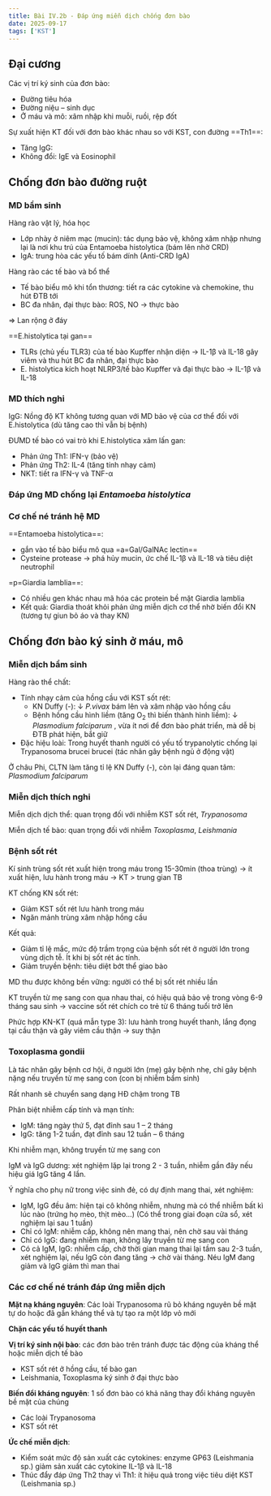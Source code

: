 ```yaml
---
title: Bài IV.2b - Đáp ứng miễn dịch chống đơn bào
date: 2025-09-17
tags: ['KST']
---
```


## Đại cương

Các vị trí ký sinh của đơn bào:

- Đường tiêu hóa
- Đường niệu – sinh dục
- Ở máu và mô: xâm nhập khi muỗi, ruồi, rệp đốt

Sự xuất hiện KT đối với đơn bào khác nhau so với KST, con đường ==Th1==:

- Tăng IgG: 
- Không đổi: IgE và Eosinophil

## Chống đơn bào đường ruột

### MD bẩm sinh

Hàng rào vật lý, hóa học

- Lớp nhày ở niêm mạc (mucin): tác dụng bảo vệ, không xâm nhập nhưng lại là nơi khu trú của Entamoeba histolytica (bám lên nhờ CRD)
- IgA: trung hòa các yếu tố bám dính (Anti-CRD IgA)

Hàng rào các tế bào và bổ thể

- Tế bào biểu mô khi tổn thương: tiết ra các cytokine và chemokine, thu hút ĐTB tới
- BC đa nhân, đại thực bào: ROS, NO -> thực bào

=> Lan rộng ở đáy

==E.histolytica tại gan==
- TLRs (chủ yếu TLR3) của tế bào Kupffer nhận diện -> IL-1β và IL-18 gây viêm và thu hút BC đa nhân, đại thực bào
- E. histolytica kích hoạt NLRP3/tế bào Kupffer và đại thực bào -> IL-1β và IL-18

### MD thích nghi

IgG: Nồng độ KT không tương quan với MD bảo vệ của cơ thể đối với E.histolytica (dù tăng cao thì vẫn bị bệnh)

ĐƯMD tế bào có vai trò khi E.histolytica xâm lấn gan:

- Phản ứng Th1: IFN-γ (bảo vệ)
- Phản ứng Th2: IL-4 (tăng tính nhạy cảm)
- NKT: tiết ra IFN-γ và TNF-α

### Đáp ứng MD chống lại *Entamoeba histolytica*

### Cơ chế né tránh hệ MD

==Entamoeba histolytica==:

- gắn vào tế bào biểu mô qua =a=Gal/GalNAc lectin==
- Cysteine protease -> phá hủy mucin, ức chế IL-1β và IL-18 và tiêu diệt neutrophil

=p=Giardia lamblia==:

- Có nhiều gen khác nhau mã hóa các protein bề mặt Giardia lamblia
- Kết quả: Giardia thoát khỏi phản ứng miễn dịch cơ thể nhờ biến đổi KN (tương tự giun bỏ áo và thay KN)

## Chống đơn bào ký sinh ở máu, mô

### Miễn dịch bẩm sinh

Hàng rào thể chất:

- Tính nhạy cảm của hồng cầu với KST sốt rét:
    - KN Duffy (-): ↓ *P.vivax* bám lên và xâm nhập vào hồng cầu
	- Bệnh hồng cầu hình liềm (tăng O<sub>2</sub> thì biến thành hình liềm): ↓ *Plasmodium falciparum* , vừa ít nơi để đơn bào phát triển, mà dễ bị ĐTB phát hiện, bắt giữ
- Đặc hiệu loài: Trong huyết thanh người có yếu tố trypanolytic chống lại Trypanosoma brucei brucei  (tác nhân gây bệnh ngủ ở động vật)

Ở châu Phi, CLTN làm tăng tỉ lệ KN Duffy (-), còn lại đáng quan tâm: *Plasmodium falciparum*

### Miễn dịch thích nghi

Miễn dịch dịch thể: quan trọng đối với nhiễm KST sốt rét, *Trypanosoma*

Miễn dịch tế bào: quan trọng đối với nhiễm *Toxoplasma*, *Leishmania*

### Bệnh sốt rét

Kí sinh trùng sốt rét xuất hiện trong máu trong 15-30min (thoa trùng) -> ít xuất hiện, lưu hành trong máu -> KT > trung gian TB

KT chống KN sốt rét:

- Giảm KST sốt rét lưu hành trong máu
- Ngăn mảnh trùng xâm nhập hồng cầu

Kết quả:

- Giảm tỉ lệ mắc, mức độ trầm trọng của bệnh sốt rét ở người lớn trong vùng dịch tễ. Ít khi bị sốt rét ác tính.
- Giảm truyền bệnh: tiêu diệt bớt thể giao bào

MD thu được không bền vững: người có thể bị sốt rét nhiều lần

KT truyền từ mẹ sang con qua nhau thai, có hiệu quả bảo vệ trong vòng 6-9 tháng sau sinh -> vaccine sốt rét chích co trẻ từ 6 tháng tuổi trở lên

Phức hợp KN-KT (quá mẫn type 3): lưu hành trong huyết thanh, lắng đọng tại cầu thận và gây viêm cầu thận -> suy thận

### Toxoplasma gondii

Là tác nhân gây bệnh cơ hội, ở người lớn (mẹ) gây bệnh nhẹ, chỉ gây bệnh nặng nếu truyền từ mẹ sang con (con bị nhiễm bẩm sinh)

Rất nhanh sẽ chuyển sang dạng HĐ chậm trong TB

Phân biệt nhiễm cấp tính và mạn tính:

- IgM: tăng ngày thứ 5, đạt đỉnh sau 1 – 2 tháng
- IgG: tăng 1-2 tuần, đạt đỉnh sau 12 tuần – 6 tháng

Khi nhiễm mạn, không truyền từ mẹ sang con

IgM và IgG dương: xét nghiệm lặp lại trong 2 - 3 tuần, nhiễm gần đây nếu hiệu giá IgG tăng 4 lần.

Ý nghĩa cho phụ nữ trong việc sinh đẻ, có dự định mang thai, xét nghiệm:

- IgM, IgG đều âm: hiện tại cô không nhiễm, nhưng mà có thể nhiễm bất kì lúc nào (trứng họ mèo, thịt mèo…) (Có thể trong giai đoạn cửa sổ, xét nghiệm lại sau 1 tuần)
- Chỉ có IgM: nhiễm cấp, không nên mang thai, nên chờ sau vài tháng
- Chỉ có IgG: đang nhiễm mạn, không lây truyền từ mẹ sang con
- Có cả IgM, IgG: nhiễm cấp, chờ thời gian mang thai lại tầm sau 2-3 tuần, xét nghiệm lại, nếu IgG còn đang tăng -> chờ vài tháng. Néu IgM đang giảm và IgG giảm thì man thai

### Các cơ chế né tránh đáp ứng miễn dịch

**Mặt nạ kháng nguyên**: Các loài Trypanosoma rũ bỏ kháng nguyên bề mặt tự do hoặc đã gắn kháng thể và tự tạo ra một lớp vỏ mới

**Chặn các yếu tố huyết thanh**

**Vị trí ký sinh nội bào**: các đơn bào trên tránh được tác động của kháng thể hoặc miễn dịch tế bào

- KST sốt rét ở hồng cầu, tế bào gan
- Leishmania, Toxoplasma ký sinh ở đại thực bào

**Biến đổi kháng nguyên**: 1 số đơn bào có khả năng thay đổi kháng nguyên bề mặt của chúng

- Các loài Trypanosoma
- KST sốt rét

**Ức chế miễn dịch**:

- Kiểm soát mức độ sản xuất các cytokines: enzyme GP63 (Leishmania sp.) giảm sản xuất các cytokine IL-1β và IL-18
- Thúc đẩy đáp ứng Th2 thay vì Th1: ít hiệu quả trong việc tiêu diệt KST (Leishmania sp.)
